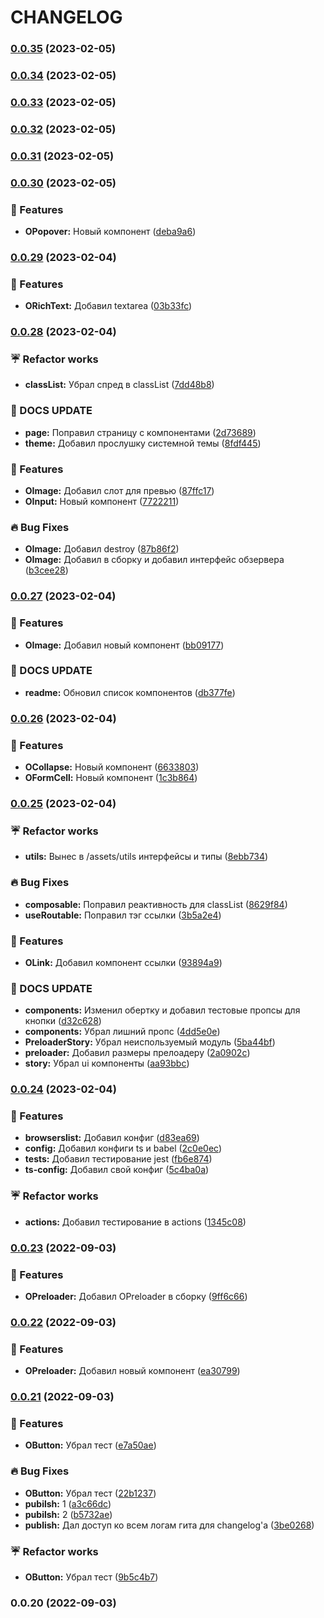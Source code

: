 # CHANGELOG
### [0.0.35](https://github.com/ovchinnikov-lxs/o-components/compare/v0.0.34...v0.0.35) (2023-02-05)

### [0.0.34](https://github.com/ovchinnikov-lxs/o-components/compare/v0.0.33...v0.0.34) (2023-02-05)

### [0.0.33](https://github.com/ovchinnikov-lxs/o-components/compare/v0.0.32...v0.0.33) (2023-02-05)

### [0.0.32](https://github.com/ovchinnikov-lxs/o-components/compare/v0.0.31...v0.0.32) (2023-02-05)

### [0.0.31](https://github.com/ovchinnikov-lxs/o-components/compare/v0.0.30...v0.0.31) (2023-02-05)

### [0.0.30](https://github.com/ovchinnikov-lxs/o-components/compare/v0.0.29...v0.0.30) (2023-02-05)


### 🌈 Features

* **OPopover:** Новый компонент ([deba9a6](https://github.com/ovchinnikov-lxs/o-components/commit/deba9a6903693c1ac5055892c2319c376f2d5071))

### [0.0.29](https://github.com/ovchinnikov-lxs/o-components/compare/v0.0.28...v0.0.29) (2023-02-04)


### 🌈 Features

* **ORichText:** Добавил textarea ([03b33fc](https://github.com/ovchinnikov-lxs/o-components/commit/03b33fc596107f1761e187fa66ebf824be3e3cc1))

### [0.0.28](https://github.com/ovchinnikov-lxs/o-components/compare/v0.0.27...v0.0.28) (2023-02-04)


### ☔️ Refactor works

* **classList:** Убрал спред в classList ([7dd48b8](https://github.com/ovchinnikov-lxs/o-components/commit/7dd48b8cedfa95fe64703916a8ff2081bdbed06f))


### 📜 DOCS UPDATE

* **page:** Поправил страницу с компонентами ([2d73689](https://github.com/ovchinnikov-lxs/o-components/commit/2d73689a7ce170b60472c52a20ba74aad777f3b0))
* **theme:** Добавил прослушку системной темы ([8fdf445](https://github.com/ovchinnikov-lxs/o-components/commit/8fdf445e8cfcc32231dcc9a01be59083c8b24df1))


### 🌈 Features

* **OImage:** Добавил слот для превью ([87ffc17](https://github.com/ovchinnikov-lxs/o-components/commit/87ffc17072a0998f27cda39e22333decb0251436))
* **OInput:** Новый компонент ([7722211](https://github.com/ovchinnikov-lxs/o-components/commit/77222113e85105932af601c99d430be648f383a1))


### 🔥 Bug Fixes

* **OImage:** Добавил destroy ([87b86f2](https://github.com/ovchinnikov-lxs/o-components/commit/87b86f2cdc62bdbe0a550868af501c7aac59472b))
* **OImage:** Добавил в сборку и добавил интерфейс обзервера ([b3cee28](https://github.com/ovchinnikov-lxs/o-components/commit/b3cee283ab7219403acb24303143a46f32a0e92c))

### [0.0.27](https://github.com/ovchinnikov-lxs/o-components/compare/v0.0.26...v0.0.27) (2023-02-04)


### 🌈 Features

* **OImage:** Добавил новый компонент ([bb09177](https://github.com/ovchinnikov-lxs/o-components/commit/bb091772ce1691c0f29d871c7657086943845e98))


### 📜 DOCS UPDATE

* **readme:** Обновил список компонентов ([db377fe](https://github.com/ovchinnikov-lxs/o-components/commit/db377fe0e70ad27053c7355f8ce877335871bb23))

### [0.0.26](https://github.com/ovchinnikov-lxs/o-components/compare/v0.0.25...v0.0.26) (2023-02-04)


### 🌈 Features

* **OCollapse:** Новый компонент ([6633803](https://github.com/ovchinnikov-lxs/o-components/commit/66338037e9dbcf3bbc344482b61b39417504f7a8))
* **OFormCell:** Новый компонент ([1c3b864](https://github.com/ovchinnikov-lxs/o-components/commit/1c3b86437fa0986dfc31a49b56c1ed9dcb748979))

### [0.0.25](https://github.com/ovchinnikov-lxs/o-components/compare/v0.0.24...v0.0.25) (2023-02-04)


### ☔️ Refactor works

* **utils:** Вынес в /assets/utils интерфейсы и типы ([8ebb734](https://github.com/ovchinnikov-lxs/o-components/commit/8ebb734867f883619ffaf37aacc0242916b69ca8))


### 🔥 Bug Fixes

* **composable:** Поправил реактивность для classList ([8629f84](https://github.com/ovchinnikov-lxs/o-components/commit/8629f8443238f717c1653999a191096cf5e4105f))
* **useRoutable:** Поправил тэг ссылки ([3b5a2e4](https://github.com/ovchinnikov-lxs/o-components/commit/3b5a2e4c82eaae0a08c9fa4a2d34d17347141d2a))


### 🌈 Features

* **OLink:** Добавил компонент ссылки ([93894a9](https://github.com/ovchinnikov-lxs/o-components/commit/93894a913632341d747078820bcaf5884d267767))


### 📜 DOCS UPDATE

* **components:** Изменил обертку и добавил тестовые пропсы для кнопки ([d32c628](https://github.com/ovchinnikov-lxs/o-components/commit/d32c628df3dca9644111d6f5cd561d3a48bc65a3))
* **components:** Убрал лишний пропс ([4dd5e0e](https://github.com/ovchinnikov-lxs/o-components/commit/4dd5e0e8c40a9d00de73299f5f326606b1130bf6))
* **PreloaderStory:** Убрал неиспользуемый модуль ([5ba44bf](https://github.com/ovchinnikov-lxs/o-components/commit/5ba44bf2db8e953ae3fafe2b8e65879030e23171))
* **preloader:** Добавил размеры прелоадеру ([2a0902c](https://github.com/ovchinnikov-lxs/o-components/commit/2a0902cbfd75a1a3b7a3a3265a26ea61b6db066f))
* **story:** Убрал ui компоненты ([aa93bbc](https://github.com/ovchinnikov-lxs/o-components/commit/aa93bbc12cb3770de35d718453a8f4447ef20bcb))

### [0.0.24](https://github.com/ovchinnikov-lxs/o-components/compare/v0.0.23...v0.0.24) (2023-02-04)


### 🌈 Features

* **browserslist:** Добавил конфиг ([d83ea69](https://github.com/ovchinnikov-lxs/o-components/commit/d83ea69b8f79db9a5394859010b86dee9b44e705))
* **config:** Добавил конфиги ts и babel ([2c0e0ec](https://github.com/ovchinnikov-lxs/o-components/commit/2c0e0ec92fb76a7eb240583f4cd8f17b7f56ade8))
* **tests:** Добавил тестирование jest ([fb6e874](https://github.com/ovchinnikov-lxs/o-components/commit/fb6e874094406ca012ecb4c3cc3ca4cdb9c28223))
* **ts-config:** Добавил свой конфиг ([5c4ba0a](https://github.com/ovchinnikov-lxs/o-components/commit/5c4ba0ad08c134eea2f9ecbf4b3556ebc437f6b6))


### ☔️ Refactor works

* **actions:** Добавил тестирование в actions ([1345c08](https://github.com/ovchinnikov-lxs/o-components/commit/1345c0896dda560331fd757e3cbbff64a00f75c5))

### [0.0.23](https://github.com/ovchinnikov-lxs/o-components/compare/v0.0.22...v0.0.23) (2022-09-03)


### 🌈 Features

* **OPreloader:** Добавил OPreloader в сборку ([9ff6c66](https://github.com/ovchinnikov-lxs/o-components/commit/9ff6c663273e167969bc3a195ba8d87fa911a4eb))

### [0.0.22](https://github.com/ovchinnikov-lxs/o-components/compare/v0.0.21...v0.0.22) (2022-09-03)


### 🌈 Features

* **OPreloader:** Добавил новый компонент ([ea30799](https://github.com/ovchinnikov-lxs/o-components/commit/ea307993f66db328d314fdf38dead497a4fb1614))

### [0.0.21](https://github.com/ovchinnikov-lxs/o-components/compare/v0.0.20...v0.0.21) (2022-09-03)


### 🌈 Features

* **OButton:** Убрал тест ([e7a50ae](https://github.com/ovchinnikov-lxs/o-components/commit/e7a50ae5f954c70f9832a946d7068515f0a163ae))


### 🔥 Bug Fixes

* **OButton:** Убрал тест ([22b1237](https://github.com/ovchinnikov-lxs/o-components/commit/22b12375f7cba2170d393de421c3e55bafc94777))
* **pubilsh:** 1 ([a3c66dc](https://github.com/ovchinnikov-lxs/o-components/commit/a3c66dc560276dd86953515c07782d5582c0724c))
* **pubilsh:** 2 ([b5732ae](https://github.com/ovchinnikov-lxs/o-components/commit/b5732ae2af561807c86bf77f4f3aebc42378e760))
* **publish:** Дал доступ ко всем логам гита для changelog'a ([3be0268](https://github.com/ovchinnikov-lxs/o-components/commit/3be0268024186a88f9792d1934b1338fb1348c12))


### ☔️ Refactor works

* **OButton:** Убрал тест ([9b5c4b7](https://github.com/ovchinnikov-lxs/o-components/commit/9b5c4b73da07c728f48e5ba421e53d80daa3380f))

### 0.0.20 (2022-09-03)
